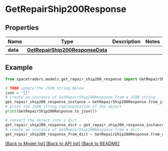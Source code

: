 # GetRepairShip200Response



## Properties

Name | Type | Description | Notes
------------ | ------------- | ------------- | -------------
**data** | [**GetRepairShip200ResponseData**](GetRepairShip200ResponseData.md) |  | 

## Example

```python
from spacetraders.models.get_repair_ship200_response import GetRepairShip200Response

# TODO update the JSON string below
json = "{}"
# create an instance of GetRepairShip200Response from a JSON string
get_repair_ship200_response_instance = GetRepairShip200Response.from_json(json)
# print the JSON string representation of the object
print(GetRepairShip200Response.to_json())

# convert the object into a dict
get_repair_ship200_response_dict = get_repair_ship200_response_instance.to_dict()
# create an instance of GetRepairShip200Response from a dict
get_repair_ship200_response_from_dict = GetRepairShip200Response.from_dict(get_repair_ship200_response_dict)
```
[[Back to Model list]](../README.md#documentation-for-models) [[Back to API list]](../README.md#documentation-for-api-endpoints) [[Back to README]](../README.md)


